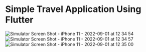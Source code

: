 # Simple Travel Application Using Flutter


![Simulator Screen Shot - iPhone 11 - 2022-09-01 at 12 34 54](https://user-images.githubusercontent.com/80895950/187839097-2a3ccb18-fbc5-4d8e-ac7c-f6f854898291.png)
![Simulator Screen Shot - iPhone 11 - 2022-09-01 at 12 34 57](https://user-images.githubusercontent.com/80895950/187839113-bf52d218-0c84-4305-a9a4-b7a3978ebeec.png)
![Simulator Screen Shot - iPhone 11 - 2022-09-01 at 12 35 00](https://user-images.githubusercontent.com/80895950/187839120-5b8d2365-6e8c-463e-9d90-f59381987260.png)
